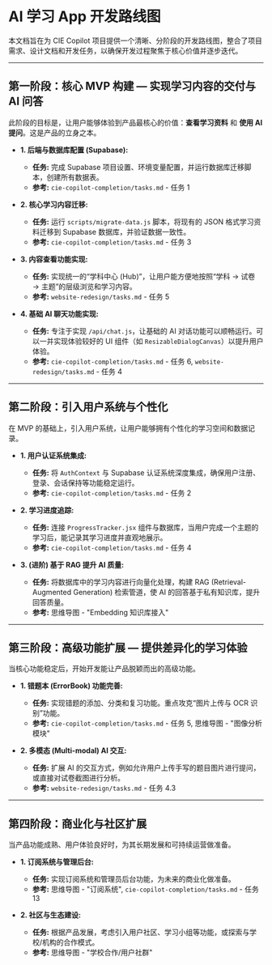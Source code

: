 # AI 学习 App 开发路线图

本文档旨在为 CIE Copilot 项目提供一个清晰、分阶段的开发路线图，整合了项目需求、设计文档和开发任务，以确保开发过程聚焦于核心价值并逐步迭代。

---

## 第一阶段：核心 MVP 构建 — 实现学习内容的交付与 AI 问答

此阶段的目标是，让用户能够体验到产品最核心的价值：**查看学习资料** 和 **使用 AI 提问**。这是产品的立身之本。

-   **1. 后端与数据库配置 (Supabase):**
    -   **任务:** 完成 Supabase 项目设置、环境变量配置，并运行数据库迁移脚本，创建所有数据表。
    -   **参考:** `cie-copilot-completion/tasks.md` - 任务 1

-   **2. 核心学习内容迁移:**
    -   **任务:** 运行 `scripts/migrate-data.js` 脚本，将现有的 JSON 格式学习资料迁移到 Supabase 数据库，并验证数据一致性。
    -   **参考:** `cie-copilot-completion/tasks.md` - 任务 3

-   **3. 内容查看功能实现:**
    -   **任务:** 实现统一的“学科中心 (Hub)”，让用户能方便地按照“学科 → 试卷 → 主题”的层级浏览和学习内容。
    -   **参考:** `website-redesign/tasks.md` - 任务 5

-   **4. 基础 AI 聊天功能实现:**
    -   **任务:** 专注于实现 `/api/chat.js`，让基础的 AI 对话功能可以顺畅运行。可以一并实现体验较好的 UI 组件（如 `ResizableDialogCanvas`）以提升用户体验。
    -   **参考:** `cie-copilot-completion/tasks.md` - 任务 6, `website-redesign/tasks.md` - 任务 4

---

## 第二阶段：引入用户系统与个性化

在 MVP 的基础上，引入用户系统，让用户能够拥有个性化的学习空间和数据记录。

-   **1. 用户认证系统集成:**
    -   **任务:** 将 `AuthContext` 与 Supabase 认证系统深度集成，确保用户注册、登录、会话保持等功能稳定运行。
    -   **参考:** `cie-copilot-completion/tasks.md` - 任务 2

-   **2. 学习进度追踪:**
    -   **任务:** 连接 `ProgressTracker.jsx` 组件与数据库，当用户完成一个主题的学习后，能记录其学习进度并直观地展示。
    -   **参考:** `cie-copilot-completion/tasks.md` - 任务 4

-   **3. (进阶) 基于 RAG 提升 AI 质量:**
    -   **任务:** 将数据库中的学习内容进行向量化处理，构建 RAG (Retrieval-Augmented Generation) 检索管道，使 AI 的回答基于私有知识库，提升回答质量。
    -   **参考:** 思维导图 - "Embedding 知识库接入"

---

## 第三阶段：高级功能扩展 — 提供差异化的学习体验

当核心功能稳定后，开始开发能让产品脱颖而出的高级功能。

-   **1. 错题本 (ErrorBook) 功能完善:**
    -   **任务:** 实现错题的添加、分类和复习功能。重点攻克“图片上传与 OCR 识别”功能。
    -   **参考:** `cie-copilot-completion/tasks.md` - 任务 5, 思维导图 - "图像分析模块"

-   **2. 多模态 (Multi-modal) AI 交互:**
    -   **任务:** 扩展 AI 的交互方式，例如允许用户上传手写的题目图片进行提问，或直接对试卷截图进行分析。
    -   **参考:** `website-redesign/tasks.md` - 任务 4.3

---

## 第四阶段：商业化与社区扩展

当产品功能成熟、用户体验良好时，为其长期发展和可持续运营做准备。

-   **1. 订阅系统与管理后台:**
    -   **任务:** 实现订阅系统和管理员后台功能，为未来的商业化做准备。
    -   **参考:** 思维导图 - "订阅系统", `cie-copilot-completion/tasks.md` - 任务 13

-   **2. 社区与生态建设:**
    -   **任务:** 根据产品发展，考虑引入用户社区、学习小组等功能，或探索与学校/机构的合作模式。
    -   **参考:** 思维导图 - "学校合作/用户社群"
